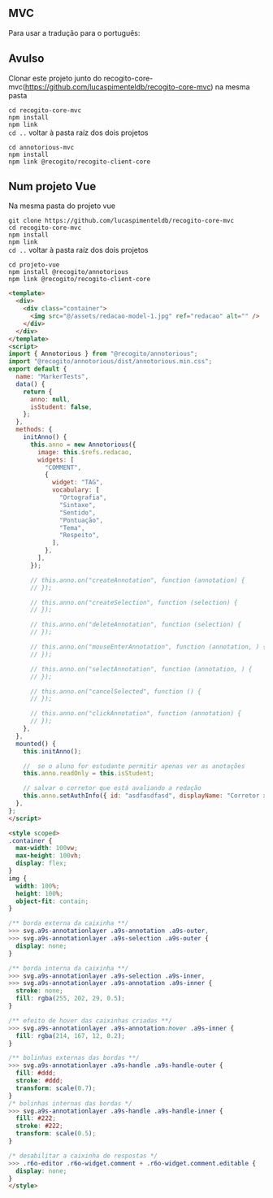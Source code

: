 ## MVC
Para usar a tradução para o português:

## Avulso
Clonar este projeto junto do recogito-core-mvc(https://github.com/lucaspimenteldb/recogito-core-mvc) na mesma pasta

`cd recogito-core-mvc` <br>
`npm install` <br>
`npm link` <br>
`cd ..` voltar à pasta raíz dos dois projetos 

`cd annotorious-mvc` <br>
`npm install` <br>
`npm link @recogito/recogito-client-core`

## Num projeto Vue
Na mesma pasta do projeto vue

`git clone https://github.com/lucaspimenteldb/recogito-core-mvc` <br>
`cd recogito-core-mvc` <br>
`npm install` <br>
`npm link` <br>
`cd ..` voltar à pasta raíz dos dois projetos 

`cd projeto-vue` <br>
`npm install @recogito/annotorious` <br>
`npm link @recogito/recogito-client-core`

```html
<template>
  <div>
    <div class="container">
      <img src="@/assets/redacao-model-1.jpg" ref="redacao" alt="" />
    </div>
  </div>
</template>
<script>
import { Annotorious } from "@recogito/annotorious";
import "@recogito/annotorious/dist/annotorious.min.css";
export default {
  name: "MarkerTests",
  data() {
    return {
      anno: null,
      isStudent: false,
    };
  },
  methods: {
    initAnno() {
      this.anno = new Annotorious({
        image: this.$refs.redacao,
        widgets: [
          "COMMENT",
          {
            widget: "TAG",
            vocabulary: [
              "Ortografia",
              "Sintaxe",
              "Sentido",
              "Pontuação",
              "Tema",
              "Respeito",
            ],
          },
        ],
      });

      // this.anno.on("createAnnotation", function (annotation) {
      // });

      // this.anno.on("createSelection", function (selection) {
      // });

      // this.anno.on("deleteAnnotation", function (selection) {
      // });

      // this.anno.on("mouseEnterAnnotation", function (annotation, ) {
      // });

      // this.anno.on("selectAnnotation", function (annotation, ) {
      // });

      // this.anno.on("cancelSelected", function () {
      // });

      // this.anno.on("clickAnnotation", function (annotation) {
      // });
    },
  },
  mounted() {
    this.initAnno();

    //  se o aluno for estudante permitir apenas ver as anotações
    this.anno.readOnly = this.isStudent;

    // salvar o corretor que está avaliando a redação
    this.anno.setAuthInfo({ id: "asdfasdfasd", displayName: "Corretor x" });
  },
};
</script>

<style scoped>
.container {
  max-width: 100vw;
  max-height: 100vh;
  display: flex;
}
img {
  width: 100%;
  height: 100%;
  object-fit: contain;
}

/** borda externa da caixinha **/
>>> svg.a9s-annotationlayer .a9s-annotation .a9s-outer,
>>> svg.a9s-annotationlayer .a9s-selection .a9s-outer {
  display: none;
}

/** borda interna da caixinha **/
>>> svg.a9s-annotationlayer .a9s-selection .a9s-inner,
>>> svg.a9s-annotationlayer .a9s-annotation .a9s-inner {
  stroke: none;
  fill: rgba(255, 202, 29, 0.5);
}

/** efeito de hover das caixinhas criadas **/
>>> svg.a9s-annotationlayer .a9s-annotation:hover .a9s-inner {
  fill: rgba(214, 167, 12, 0.2);
}

/** bolinhas externas das bordas **/
>>> svg.a9s-annotationlayer .a9s-handle .a9s-handle-outer {
  fill: #ddd;
  stroke: #ddd;
  transform: scale(0.7);
}
/* bolinhas internas das bordas */
>>> svg.a9s-annotationlayer .a9s-handle .a9s-handle-inner {
  fill: #222;
  stroke: #222;
  transform: scale(0.5);
}

/* desabilitar a caixinha de respostas */
>>> .r6o-editor .r6o-widget.comment + .r6o-widget.comment.editable {
  display: none;
}
</style>
```
